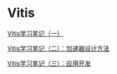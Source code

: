 # Vitis
[Vitis学习笔记（一）](https://zhuanlan.zhihu.com/p/336073789)

[Vitis学习笔记（二）：加速器设计方法](https://zhuanlan.zhihu.com/p/336174567)

[Vitis学习笔记（三）：应用开发](https://zhuanlan.zhihu.com/p/355753117)

